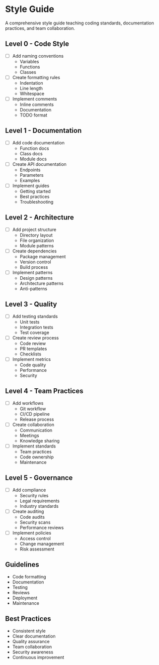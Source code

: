 # Style Guide

A comprehensive style guide teaching coding standards, documentation practices, and team collaboration.

## Level 0 - Code Style
- [ ] Add naming conventions
  - Variables
  - Functions
  - Classes
- [ ] Create formatting rules
  - Indentation
  - Line length
  - Whitespace
- [ ] Implement comments
  - Inline comments
  - Documentation
  - TODO format

## Level 1 - Documentation
- [ ] Add code documentation
  - Function docs
  - Class docs
  - Module docs
- [ ] Create API documentation
  - Endpoints
  - Parameters
  - Examples
- [ ] Implement guides
  - Getting started
  - Best practices
  - Troubleshooting

## Level 2 - Architecture
- [ ] Add project structure
  - Directory layout
  - File organization
  - Module patterns
- [ ] Create dependencies
  - Package management
  - Version control
  - Build process
- [ ] Implement patterns
  - Design patterns
  - Architecture patterns
  - Anti-patterns

## Level 3 - Quality
- [ ] Add testing standards
  - Unit tests
  - Integration tests
  - Test coverage
- [ ] Create review process
  - Code review
  - PR templates
  - Checklists
- [ ] Implement metrics
  - Code quality
  - Performance
  - Security

## Level 4 - Team Practices
- [ ] Add workflows
  - Git workflow
  - CI/CD pipeline
  - Release process
- [ ] Create collaboration
  - Communication
  - Meetings
  - Knowledge sharing
- [ ] Implement standards
  - Team practices
  - Code ownership
  - Maintenance

## Level 5 - Governance
- [ ] Add compliance
  - Security rules
  - Legal requirements
  - Industry standards
- [ ] Create auditing
  - Code audits
  - Security scans
  - Performance reviews
- [ ] Implement policies
  - Access control
  - Change management
  - Risk assessment

## Guidelines
- Code formatting
- Documentation
- Testing
- Reviews
- Deployment
- Maintenance

## Best Practices
- Consistent style
- Clear documentation
- Quality assurance
- Team collaboration
- Security awareness
- Continuous improvement
